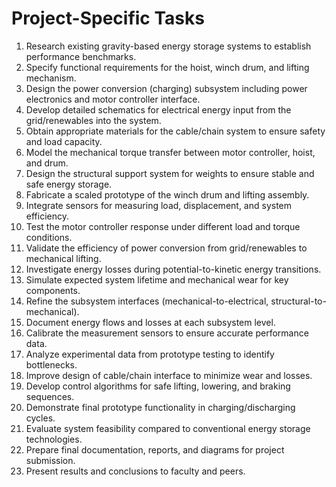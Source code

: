 # Project-Specific Tasks

1. Research existing gravity-based energy storage systems to establish performance benchmarks.
2. Specify functional requirements for the hoist, winch drum, and lifting mechanism.
3. Design the power conversion (charging) subsystem including power electronics and motor controller interface.
4. Develop detailed schematics for electrical energy input from the grid/renewables into the system.
5. Obtain appropriate materials for the cable/chain system to ensure safety and load capacity.
6. Model the mechanical torque transfer between motor controller, hoist, and drum.
7. Design the structural support system for weights to ensure stable and safe energy storage.
8. Fabricate a scaled prototype of the winch drum and lifting assembly.
9. Integrate sensors for measuring load, displacement, and system efficiency.
10. Test the motor controller response under different load and torque conditions.
11. Validate the efficiency of power conversion from grid/renewables to mechanical lifting.
12. Investigate energy losses during potential-to-kinetic energy transitions.
13. Simulate expected system lifetime and mechanical wear for key components.
14. Refine the subsystem interfaces (mechanical-to-electrical, structural-to-mechanical).
15. Document energy flows and losses at each subsystem level.
16. Calibrate the measurement sensors to ensure accurate performance data.
17. Analyze experimental data from prototype testing to identify bottlenecks.
18. Improve design of cable/chain interface to minimize wear and losses.
19. Develop control algorithms for safe lifting, lowering, and braking sequences.
20. Demonstrate final prototype functionality in charging/discharging cycles.
21. Evaluate system feasibility compared to conventional energy storage technologies.
22. Prepare final documentation, reports, and diagrams for project submission.
23. Present results and conclusions to faculty and peers.
